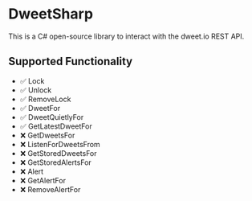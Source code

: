 # DweetSharp
This is a C# open-source library to interact with the dweet.io REST API.

## Supported Functionality
* ✅ Lock
* ✅ Unlock
* ✅ RemoveLock
* ✅ DweetFor
* ✅ DweetQuietlyFor
* ✅ GetLatestDweetFor
* ❌ GetDweetsFor
* ❌ ListenForDweetsFrom
* ❌ GetStoredDweetsFor
* ❌ GetStoredAlertsFor
* ❌ Alert
* ❌ GetAlertFor
* ❌ RemoveAlertFor
